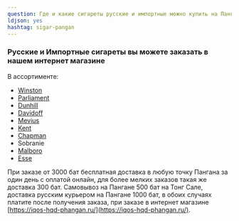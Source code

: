 ```yaml
---
question: Где и какие сигареты русские и импортные можно купить на Пангане?
ldjson: yes
hashtag: sigar-pangan
---
```


### Русские и Импортные сигареты вы можете заказать в нашем интернет магазине

В ассортименте:

* [Winston](https://hqdthai.ru/sigarety/winston/)
* [Parliament](https://hqdthai.ru/sigarety/parliament/)
* [Dunhill](https://hqdthai.ru/sigarety/dunhill/)
* [Davidoff](https://hqdthai.ru/sigarety/davidoff/)
* [Mevius](https://hqdthai.ru/sigarety/mevius/)
* [Kent](https://hqdthai.ru/sigarety/kent/)
* [Chapman](https://hqdthai.ru/sigarety/сhapman/)
* Sobranie
* [Malboro](https://hqdthai.ru/sigarety/marlboro/) 
* [Esse](https://hqdthai.ru/sigarety/esse/)

При заказе от 3000 бат бесплатная доставка в любую точку Пангана за один день с оплатой онлайн, для более мелких заказов такая же доставка 300 бат.   Самовывоз на Пангане  500 бат на Тонг Сале, доставка русским курьером  на Пангане  1000 бат, в обоих случаях платите после получения заказа, при заказе в интернет магазине [https://iqos-hqd-phangan.ru/](https://iqos-hqd-phangan.ru/).
